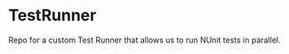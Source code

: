 TestRunner
==========

Repo for a custom Test Runner that allows us to run NUnit tests in parallel. 
